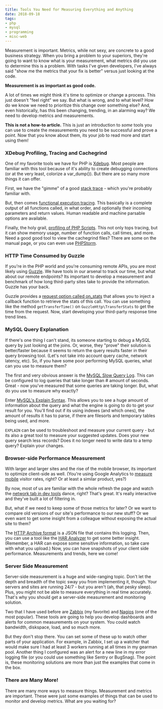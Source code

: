 ```yaml
---
title: Tools You Need for Measuring Everything and Anything
date: 2018-09-18
tags:
- php
- mysql
- programming
- misc-web
---
```

Measurement is important. Metrics, while not sexy, are concrete to a good business strategy. When you bring a problem to your superiors, they're going to want to know what is your measurement, what metrics did you use to determine this is a problem. With tasks I've given developers, I've always said "show me the metrics that your fix is better" versus just looking at the code.

<!--more-->

**Measurement is as important as good code.** 

A lot of times we might think it's time to optimize or change a process. This just doesn't "feel right" we say.  But what is wrong, and to what level? How do we know we need to prioritize this change over something else? And, even historically, has this been changing, trending, in an alarming way?  We need to develop metrics and measurements.

**This is not a how-to article.** This is just an introduction to *some* tools you can use to create the measurements you need to be successful and prove a point. Now that you know about them, its your job to read more and start using them!

### XDebug Profiling, Tracing and Cachegrind

One of my favorite tools we have for PHP is [Xdebug](https://xdebug.org/).  Most people are familiar with this tool because of it's ability to create debugging connections (or at the very least, colorize a var_dump()).  But there are so many more things it can offer.

First, we have the "gimme" of a good [stack trace](https://xdebug.org/docs/stack_trace) - which you're probably familiar with.

But, then comes [functional execution tracing](https://xdebug.org/docs/execution_trace).  This basically is a complete output of all functions called, in what order, and optionally their incoming parameters and return values.  Human readable and machine parsable options are available.

Finally, the holy grail, [profiling of PHP Scripts](https://xdebug.org/docs/profiler).  This not only tops tracing, but it can show memory usage, number of function calls, call times, and more.  Need a good good tool to view the cachegrind files?  There are some on the manual page, or you can even use [PHPStorm](https://confluence.jetbrains.com/display/PhpStorm/Profiling+PHP+applications+with+PhpStorm+and+Xdebug#ProfilingPHPapplicationswithPhpStormandXdebug-3.1.Opentheprofilersnapshot).

### HTTP Time Consumed by Guzzle

If you're in the PHP world and you're consuming remote APIs, you are most likely using [Guzzle](http://guzzlephp.org/).  We have tools in our arsenal to track our time, but what about our remote endpoints? Its important to develop a measurement and benchmark of how long third-party sites take to provide the information. Guzzle has your back.

Guzzle provides a [request option called on_stats](https://guzzle.readthedocs.io/en/latest/request-options.html#on-stats) that allows you to inject a callback function to retrieve the stats of this call.  You can use something like the method `getTransferTime()` on  `GuzzleHttp\TransferStats` to get the time from the request.  Now, start developing your third-party response time trend lines.

### MySQL Query Explanation

If there's one thing I can't stand, its someone starting to debug a MySQL query by just looking at the joins.  Or, worse, they "prove" their solution is better/faster because it seems to return the query results faster in their query browsing tool.  (Let's not take into account query cache, network latency, etc).  So, if you have some poor performing MySQL queries, what can you use to measure them?

The first and very obvious answer is the [MySQL Slow Query Log](https://dev.mysql.com/doc/refman/8.0/en/slow-query-log.html).  This can be configured to log queries that take longer than # amount of seconds.  Great - now you've measured that some queries are taking longer.  But, what do you use to measure why exactly?

Enter [MySQL's Explain Syntax](https://dev.mysql.com/doc/refman/8.0/en/explain.html).  This allows you to see a huge amount of information about the query and what the engine is going to do to get your result for you.  You'll find out if its using indexes (and which ones), the amount of results it has to parse, if there are filesorts and temporary tables being used, and more.

`EXPLAIN` can be used to troubleshoot and measure your current query - but its also a great tool to measure your suggested updates.  Does your new query search less records? Does it no longer need to write data to a temp query? Explain your changes. 

### Browser-side Performance Measurement

With larger and larger sites and the rise of the mobile browser, its important to optimize client-side as well.  (You're using Google Analytics to [measure mobile](https://neilpatel.com/blog/mobile-metrics/) visitor rates, right? Or at least a similar product, yes?)

By now, most of us are familiar with the whole refresh the page and watch the [network tab in dev tools](https://developers.google.com/web/tools/chrome-devtools/network-performance/) dance, right?  That's great. It's really interactive and they've built a lot of filtering in.

But, what if we need to keep some of those metrics for later? Or we want to compare old versions of our site's performance to our new stuff? Or we even want to get some insight from a colleague without exposing the actual site to them?

The [HTTP Archive format](https://en.wikipedia.org/wiki/.har) is a JSON file that contains this logging. Then, you can use a tool like the [HAR Analyzer](https://toolbox.googleapps.com/apps/har_analyzer/) to get some better insight. (Remember, a HAR can expose some sensitive information, so take care with what you upload.)  Now, you can have snapshots of your client side performance. Measurements and trends, here we come!

### Server Side Measurement

Server-side measurement is a huge and wide-ranging topic. Don't let the depth and breadth of the topic sway you from implementing it, though.  Your servers and sites are running 24/7 - but you aren't (ah, that pesky sleep).  Plus, you might not be able to measure everything in real time accurately.  That's why you should get a server-side measurement and monitoring solution.

Two that I have used before are [Zabbix](https://www.zabbix.com/) (my favorite) and [Nagios](https://www.nagios.org/) (one of the most popular).  These tools are going to help you develop dashboards and alerts for common measurements on your system. You could watch bandwidth, diskspace, load, and so much more.

But they don't stop there. You can set some of these up to watch other parts of your application.  For example, in Zabbix, I set up a watcher that would make sure I had at least 3 workers running at all times in my gearman pool.  Another thing I configured was an alert for a new line in my error logging file (or you could use something like Sentry or BugSnag).  The point is, these monitoring solutions are more than just the examples that come in the box.

### There are Many More!

There are many more ways to measure things. Measurement and metrics are important. These were just some examples of things that can be used to monitor and develop metrics.  What are you waiting for?